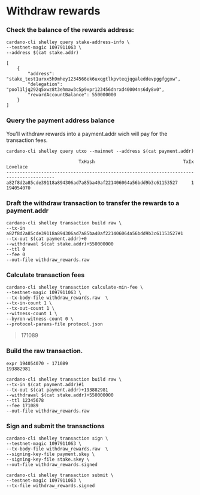 # Withdraw rewards

### Check the balance of the rewards address:

```text
cardano-cli shelley query stake-address-info \
--testnet-magic 1097911063 \
--address $(cat stake.addr)

[
    {
        "address": "stake_test1urxx5h9mhey1234566ek6uxqgtlkpvteqjqgaleddevpggfggxw",
        "delegation": "pool1ljq292q5xwz8t3ehmaw3c5p9xpr123456dnrxd40004ns6dy8v0",
        "rewardAccountBalance": 550000000
    }
]
```

### Query the payment address balance

You'll withdraw rewards into a payment.addr wich will pay for the transaction fees.

```text
cardano-cli shelley query utxo --mainnet --address $(cat payment.addr)

                           TxHash                                 TxIx        Lovelace
----------------------------------------------------------------------------------------
a82f8d2a85cde39118a894306ad7a85ba40af221406064a56bdd9b3c61153527     1         194054070
```

### Draft the withdraw transaction to transfer the rewards to a payment.addr

```text
cardano-cli shelley transaction build raw \
--tx-in a82f8d2a85cde39118a894306ad7a85ba40af221406064a56bdd9b3c61153527#1
--tx-out $(cat payment.addr)+0
--withdrawal $(cat stake.addr)+550000000
--ttl 0
--fee 0
--out-file withdraw_rewards.raw
```

### Calculate transaction fees

```text
cardano-cli shelley transaction calculate-min-fee \
--testnet-magic 1097911063 \
--tx-body-file withdraw_rewards.raw  \
--tx-in-count 1 \
--tx-out-count 1 \
--witness-count 1 \
--byron-witness-count 0 \
--protocol-params-file protocol.json
```

> 171089

### Build the raw transaction.

```text
expr 194054070 - 171089
193882981

cardano-cli shelley transaction build raw \
--tx-in $(cat payment.addr)#1
--tx-out $(cat payment.addr)+193882981
--withdrawal $(cat stake.addr)+550000000
--ttl 12345678
--fee 171089
--out-file withdraw_rewards.raw    
```

### Sign and submit the transactions

```text
cardano-cli shelley transaction sign \
--testnet-magic 1097911063 \
--tx-body-file withdraw_rewards.raw  \
--signing-key-file payment.skey \
--signing-key-file stake.skey \
--out-file withdraw_rewards.signed
```

```text
cardano-cli shelley transaction submit \
--testnet-magic 1097911063 \
--tx-file withdraw_rewards.signed
```

